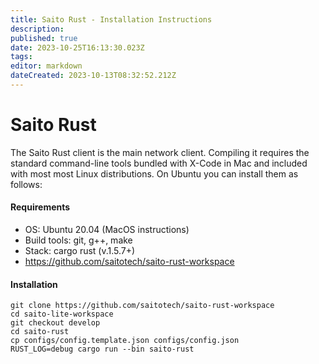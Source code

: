 ```yaml
---
title: Saito Rust - Installation Instructions
description: 
published: true
date: 2023-10-25T16:13:30.023Z
tags: 
editor: markdown
dateCreated: 2023-10-13T08:32:52.212Z
---
```


# Saito Rust

The Saito Rust client is the main network client. Compiling it requires the standard command-line tools bundled with X-Code in Mac and included with most  most Linux distributions. On Ubuntu you can install them as follows:

#### Requirements

* OS: Ubuntu 20.04 (MacOS instructions)
* Build tools: git, g++, make
* Stack: cargo rust (v.1.5.7+)
* https://github.com/saitotech/saito-rust-workspace

#### Installation
```
git clone https://github.com/saitotech/saito-rust-workspace
cd saito-lite-workspace
git checkout develop
cd saito-rust
cp configs/config.template.json configs/config.json
RUST_LOG=debug cargo run --bin saito-rust
```
